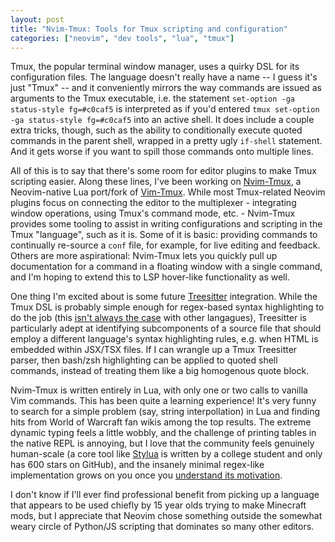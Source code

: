 ```yaml
---
layout: post
title: "Nvim-Tmux: Tools for Tmux scripting and configuration"
categories: ["neovim", "dev tools", "lua", "tmux"]
---
```

Tmux, the popular terminal window manager, uses a quirky DSL for its configuration files. The language doesn't really have a name -- I guess it's just "Tmux" -- and it conveniently mirrors the way commands are issued as arguments to the Tmux executable, i.e. the statement `set-option -ga status-style fg=#c0caf5` is interpreted as if you'd entered `tmux set-option -ga status-style fg=#c0caf5` into an active shell. It does include a couple extra tricks, though, such as the ability to conditionally execute quoted commands in the parent shell, wrapped in a pretty ugly `if-shell` statement. And it gets worse if you want to spill those commands onto multiple lines.

All of this is to say that there's some room for editor plugins to make Tmux scripting easier. Along these lines, I've been working on [Nvim-Tmux](https://github.com/jsstevenson/nvim-tmux), a Neovim-native Lua port/fork of [Vim-Tmux](https://github.com/tmux-plugins/vim-tmux). While most Tmux-related Neovim plugins focus on connecting the editor to the multiplexer - integrating window operations, using Tmux's command mode, etc. - Nvim-Tmux provides some tooling to assist in writing configurations and scripting in the Tmux "language", such as it is. Some of it is basic: providing commands to continually re-source a `conf` file, for example, for live editing and feedback. Others are more aspirational: Nvim-Tmux lets you quickly pull up documentation for a command in a floating window with a single command, and I'm hoping to extend this to LSP hover-like functionality as well.

One thing I'm excited about is some future [Treesitter](https://tree-sitter.github.io/tree-sitter/) integration. While the Tmux DSL is probably simple enough for regex-based syntax highlighting to do the job (this [isn't always the case](https://user-images.githubusercontent.com/2361214/202753610-e923bf4e-e88f-494b-bb1e-d22a7688446f.png) with other langagues), Treesitter is particularly adept at identifying subcomponents of a source file that should employ a different language's syntax highlighting rules, e.g. when HTML is embedded within JSX/TSX files. If I can wrangle up a Tmux Treesitter parser, then bash/zsh highlighting can be applied to quoted shell commands, instead of treating them like a big homogenous quote block.

Nvim-Tmux is written entirely in Lua, with only one or two calls to vanilla Vim commands. This has been quite a learning experience! It's very funny to search for a simple problem (say, string interpollation) in Lua and finding hits from World of Warcraft fan wikis among the top results. The extreme dynamic typing feels a little wobbly, and the challenge of printing tables in the native REPL is annoying, but I love that the community feels genuinely human-scale (a core tool like [Stylua](https://github.com/JohnnyMorganz/StyLua) is written by a college student and only has 600 stars on GitHub), and the insanely minimal regex-like implementation grows on you once you [understand its motivation](https://www.lua.org/pil/20.1.html).

I don't know if I'll ever find professional benefit from picking up a language that appears to be used chiefly by 15 year olds trying to make Minecraft mods, but I appreciate that Neovim chose something outside the somewhat weary circle of Python/JS scripting that dominates so many other editors.
